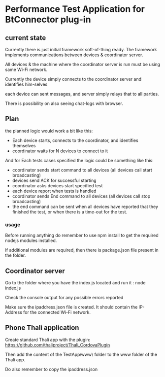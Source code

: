 # Performance Test Application for BtConnector plug-in

## current state

Currently there is just initial framework soft-of-thing ready. The framework implements communications between devices & coordinator server.

All devices & the machine where the coordinator server is run must be using same Wi-Fi network.

Currently the device simply connects to the coordinator server and identifies him-selves

each device can sent messages, and server simply relays that to all parties.

There is possibility on also seeing chat-logs with browser.

## Plan

the planned logic would work a bit like this:
- Each device starts, connects to the coordinator, and identifies themselves
- coordinator waits for N devices to connect to it

And for Each tests cases specified the logic could be something like this:
- coordinator sends start command to all devices (all devices call start broadcasting)
- devices send ACK for successful starting 
- coordinator asks devices start specified test
- each device report when tests is handled
- coordinator sends End command to all devices (all devices call stop broadcasting)
- the end command can be sent when all devices have reported that they finished the test, or when there is a time-out for the test.

### usage

Before running anything do remember to use npm install to get the required nodejs modules installed. 

If additional modules are required, then there is package.json file present in the folder.

## Coordinator server

Go to the folder where you have the index.js located and run it : node index.js

Check the console output for any possible errors reported

Make sure the ipaddress.json file is created. It should contain the IP-Address for the connected Wi-Fi network. 

## Phone Thali application

Create standard Thali app with the plugin: https://github.com/thaliproject/Thali_CordovaPlugin

Then add the content of the TestApp\www\ folder to the www folder  of the Thali app.

Do also remember to copy the ipaddress.json